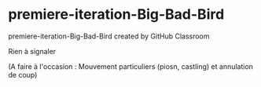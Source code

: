# premiere-iteration-Big-Bad-Bird
premiere-iteration-Big-Bad-Bird created by GitHub Classroom

Rien à signaler

(A faire à l'occasion : Mouvement particuliers (piosn, castling) et annulation de coup)
